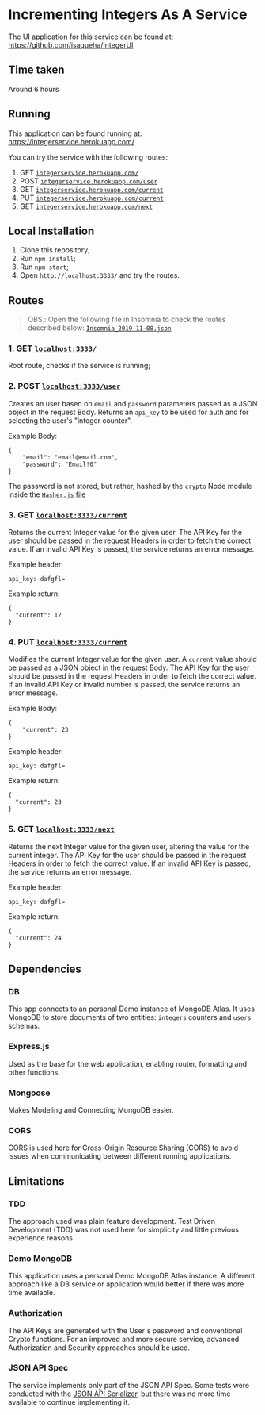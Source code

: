 # Incrementing Integers As A Service

The UI application for this service can be found at:
https://github.com/isaqueha/IntegerUI

## Time taken
Around 6 hours

## Running
This application can be found running at:
https://integerservice.herokuapp.com/

You can try the service with the following routes:

1. GET [`integerservice.herokuapp.com/`](https://integerservice.herokuapp.com/)
2. POST [`integerservice.herokuapp.com/user`](https://integerservice.herokuapp.com/user)
3. GET [`integerservice.herokuapp.com/current`](https://integerservice.herokuapp.com/current)
4. PUT [`integerservice.herokuapp.com/current`](https://integerservice.herokuapp.com/current)
5. GET [`integerservice.herokuapp.com/next`](https://integerservice.herokuapp.com/next)


## Local Installation
1. Clone this repository;
2. Run `npm install`;
3. Run `npm start`;
4. Open `http://localhost:3333/` and try the routes.

## Routes

> OBS.: Open the following file in Insomnia to check the routes described below:
[`Insomnia_2019-11-08.json`](./Insomnia_2019-11-08.json) 


### 1. GET [`localhost:3333/`](http://localhost:3333/)
Root route, checks if the service is running;

### 2. POST [`localhost:3333/user`](http://localhost:3333/user)
Creates an user based on `email` and `password` parameters passed as a JSON object in the request Body.
Returns an `api_key` to be used for auth and for selecting the user's "integer counter".

Example Body:
```
{
	"email": "email@email.com",
	"password": "Email!0"
}
```

The password is not stored, but rather, hashed by the `crypto` Node module inside the [`Hasher.js` file](./src/util/Hasher.js) 

### 3. GET [`localhost:3333/current`](http://localhost:3333/current)
Returns the current Integer value for the given user.
The API Key for the user should be passed in the request Headers in order to fetch the correct value.
If an invalid API Key is passed, the service returns an error message.

Example header:
```
api_key: dafgfl=
```

Example return:
```
{
  "current": 12
}
```

### 4. PUT [`localhost:3333/current`](http://localhost:3333/current)
Modifies the current Integer value for the given user.
A `current` value should be passed as a JSON object in the request Body.
The API Key for the user should be passed in the request Headers in order to fetch the correct value.
If an invalid API Key or invalid number is passed, the service returns an error message.

Example Body:
```
{
	"current": 23
}
```

Example header:
```
api_key: dafgfl=
```

Example return:
```
{
  "current": 23
}
```

### 5. GET [`localhost:3333/next`](http://localhost:3333/next)
Returns the next Integer value for the given user, altering the value for the current integer.
The API Key for the user should be passed in the request Headers in order to fetch the correct value.
If an invalid API Key is passed, the service returns an error message.

Example header:
```
api_key: dafgfl=
```

Example return:
```
{
  "current": 24
}
```

## Dependencies

### DB
This app connects to an personal Demo instance of MongoDB Atlas. 
It uses MongoDB to store documents of two entities: `integers` counters and `users` schemas.

### Express.js
Used as the base for the web application, enabling router, formatting and other functions.

### Mongoose
Makes Modeling and Connecting MongoDB easier.

### CORS
CORS is used here for Cross-Origin Resource Sharing (CORS) to avoid issues when communicating between different running applications.


## Limitations

### TDD
The approach used was plain feature development.
Test Driven Development (TDD) was not used here for simplicity and little previous experience reasons.

### Demo MongoDB
This application uses a personal Demo MongoDB Atlas instance. 
A different approach like a DB service or application would better if there was more time available.

### Authorization
The API Keys are generated with the User`s password and conventional Crypto functions.
For an improved and more secure service, advanced Authorization and Security approaches should be used. 

### JSON API Spec
The service implements only part of the JSON API Spec.
Some tests were conducted with the [JSON API Serializer](https://github.com/SeyZ/jsonapi-serializer), but there was no more time available to continue implementing it.
